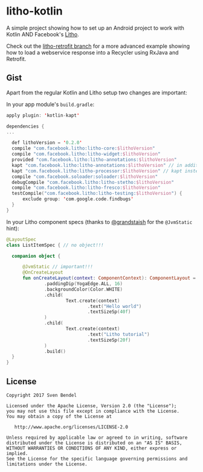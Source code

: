 # litho-kotlin
A simple project showing how to set up an Android project to work with Kotlin AND Facebook's [Litho](http://fblitho.com/).

Check out the [litho-retrofit branch](https://github.com/ubuntudroid/litho-kotlin/tree/litho-retrofit) for a more advanced example showing how to load a webservice response into a Recycler using RxJava and Retrofit.

## Gist
Apart from the regular Kotlin and Litho setup two changes are important:

In your app module's `build.gradle`:

```kotlin
apply plugin: 'kotlin-kapt'

dependencies {
...

  def lithoVersion = '0.2.0'
  compile "com.facebook.litho:litho-core:$lithoVersion"
  compile "com.facebook.litho:litho-widget:$lithoVersion"
  provided "com.facebook.litho:litho-annotations:$lithoVersion"
  kapt "com.facebook.litho:litho-annotations:$lithoVersion" // in addition(!) to the "provided" line
  kapt "com.facebook.litho:litho-processor:$lithoVersion" // kapt instead of annotationprocessor or apt
  compile "com.facebook.soloader:soloader:$lithoVersion"
  debugCompile "com.facebook.litho:litho-stetho:$lithoVersion"
  compile "com.facebook.litho:litho-fresco:$lithoVersion"
  testCompile("com.facebook.litho:litho-testing:$lithoVersion") {
      exclude group: 'com.google.code.findbugs'
  }
}
```
    
In your Litho component specs (thanks to [@grandstaish](https://github.com/grandstaish) for the `@JvmStatic` hint):

```kotlin
@LayoutSpec
class ListItemSpec { // no object!!!

  companion object {

      @JvmStatic // important!!!
      @OnCreateLayout
      fun onCreateLayout(context: ComponentContext): ComponentLayout = Column.create(context)
              .paddingDip(YogaEdge.ALL, 16)
              .backgroundColor(Color.WHITE)
              .child(
                      Text.create(context)
                              .text("Hello world")
                              .textSizeSp(40f)
              )
              .child(
                      Text.create(context)
                              .text("Litho tutorial")
                              .textSizeSp(20f)
              )
              .build()
  }
}
```

## License
```
Copyright 2017 Sven Bendel

Licensed under the Apache License, Version 2.0 (the "License");
you may not use this file except in compliance with the License.
You may obtain a copy of the License at

   http://www.apache.org/licenses/LICENSE-2.0

Unless required by applicable law or agreed to in writing, software
distributed under the License is distributed on an "AS IS" BASIS,
WITHOUT WARRANTIES OR CONDITIONS OF ANY KIND, either express or implied.
See the License for the specific language governing permissions and
limitations under the License.
```
